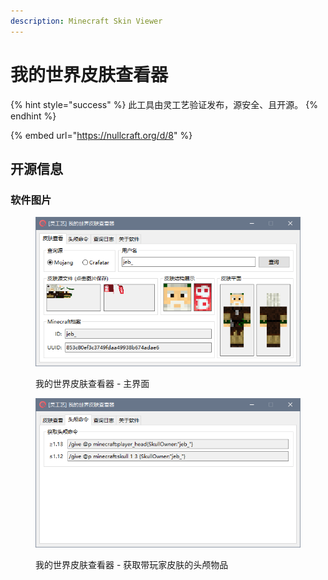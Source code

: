 ```yaml
---
description: Minecraft Skin Viewer
---
```


# 我的世界皮肤查看器

{% hint style="success" %}
此工具由灵工艺验证发布，源安全、且开源。
{% endhint %}

{% embed url="https://nullcraft.org/d/8" %}

## 开源信息





### 软件图片

<figure><img src="../../.gitbook/assets/minecraft_skin_viewer_1.png" alt=""><figcaption><p>我的世界皮肤查看器 - 主界面</p></figcaption></figure>

<figure><img src="../../.gitbook/assets/minecraft_skin_viewer_2.png" alt=""><figcaption><p>我的世界皮肤查看器 - 获取带玩家皮肤的头颅物品</p></figcaption></figure>

